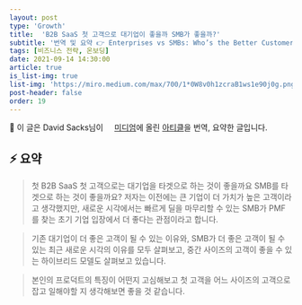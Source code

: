 ```yaml
---
layout: post
type: 'Growth'
title:  'B2B SaaS 첫 고객으로 대기업이 좋을까 SMB가 좋을까?'
subtitle: '번역 및 요약 👉 Enterprises vs SMBs: Who’s the Better Customer for B2B SaaS Startups?'
tags: [비즈니스 전략, 온보딩]
date: 2021-09-14 14:30:00
article: true
is_list-img: true
list-img: 'https://miro.medium.com/max/700/1*0W8v0h1zcraB1ws1e90j0g.png'
post-header: false
order: 19
---
```


<p class="text-gray">
 🔗 이 글은 David Sacks님이 <a href='https://medium.com/craft-ventures/' target='blank' rel='nofollow' id='outlink1' onclick='clickedOutlink(outlink1)'><img src='https://www.google.com/s2/favicons?sz=64&domain=https://medium.com/' style='display:inline; height: 1em; position: relative; bottom: -2px; margin-right: 2px;'>미디엄</a>에 올린 <a href='https://medium.com/craft-ventures/enterprises-vs-smbs-whos-the-better-customer-for-b2b-saas-startups-9a0d4efe69e9' target='blank' rel='nofollow' id='outlink2' onclick='clickedOutlink(outlink2)'>아티클</a>을 번역, 요약한 글입니다.
</p>

## ⚡️ 요약

> 첫 B2B SaaS 첫 고객으로는 대기업을 타겟으로 하는 것이 좋을까요 SMB를 타겟으로 하는 것이 좋을까요? 저자는 이전에는 큰 기업이 더 가치가 높은 고객이라고 생각했지만, 새로운 시각에서는 빠르게 딜을 마무리할 수 있는 SMB가 PMF를 찾는 초기 기업 입장에서 더 좋다는 관점이라고 합니다.

> 기존 대기업이 더 좋은 고객이 될 수 있는 이유와, SMB가 더 좋은 고객이 될 수 있는 최근 새로운 시각의 이유를 모두 살펴보고, 중간 사이즈의 고객이 좋을 수 있는 하이브리드 모델도 살펴보고 있습니다.

> 본인의 프로덕트의 특징이 어떤지 고심해보고 첫 고객을 어느 사이즈의 고객으로 잡고 일해야할 지 생각해보면 좋을 것 같습니다.